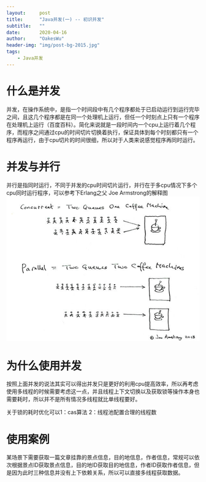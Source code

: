 ```yaml
---
layout:     post
title:      "Java并发(一) -- 初识并发"
subtitle:   ""
date:       2020-04-16
author:     "OakesWu"
header-img: "img/post-bg-2015.jpg"
tags:
    - Java并发
---
```


# 什么是并发
并发，在操作系统中，是指一个时间段中有几个程序都处于已启动运行到运行完毕之间，且这几个程序都是在同一个处理机上运行，但任一个时刻点上只有一个程序在处理机上运行（百度百科）。简化来说就是一段时间内一个cpu上运行着几个程序，而程序之间通过cpu的时间切片切换着执行，保证具体到每个时刻都只有一个程序再运行，由于cpu切片的时间很细，所以对于人类来说感觉程序再同时运行。

# 并发与并行
并行是指同时运行，不同于并发的cpu时间切片运行，并行在于多cpu情况下多个cpu同时运行程序，可以参考下Erlang之父 Joe Armstrong的解释图
![解释图](/img/doc/concurrency/JoeArmstrong.png)

# 为什么使用并发 
按照上面并发的说法其实可以得出并发只是更好的利用cpu提高效率，所以再考虑使用多线程的时候需要考虑这一点，并且线程上下文切换以及获取锁等操作本身也需要耗时，所以并不是所有情况多线程就比单线程要好。

关于锁的耗时优化可以1：cas算法 2：线程池配置合理的线程数

# 使用案例
某场景下需要获取一篇文章挂靠的景点信息，目的地信息，作者信息，常规可以依次根据景点ID获取景点信息，目的地ID获取目的地信息，作者ID获取作者信息，但是因为此时三种信息并没有上下依赖关系，所以可以直接多线程获取数据。


